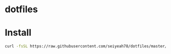 # dotfiles

# Install

```sh
curl -fsSL https://raw.githubusercontent.com/seiyeah78/dotfiles/master/install.sh | sh
```
